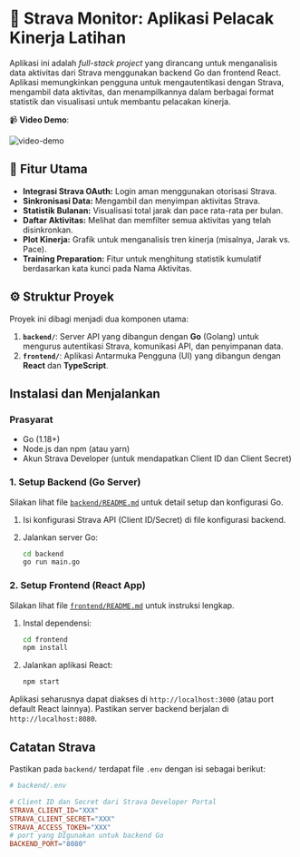 # 🏃 Strava Monitor: Aplikasi Pelacak Kinerja Latihan

Aplikasi ini adalah *full-stack project* yang dirancang untuk menganalisis data aktivitas dari Strava menggunakan backend Go dan frontend React. Aplikasi memungkinkan pengguna untuk mengautentikasi dengan Strava, mengambil data aktivitas, dan menampilkannya dalam berbagai format statistik dan visualisasi untuk membantu pelacakan kinerja.

📹 **Video Demo**:

![video-demo](./assets/demo.gif)

## 🚀 Fitur Utama

- **Integrasi Strava OAuth:** Login aman menggunakan otorisasi Strava.
- **Sinkronisasi Data:** Mengambil dan menyimpan aktivitas Strava.
- **Statistik Bulanan:** Visualisasi total jarak dan pace rata-rata per bulan.
- **Daftar Aktivitas:** Melihat dan memfilter semua aktivitas yang telah disinkronkan.
- **Plot Kinerja:** Grafik untuk menganalisis tren kinerja (misalnya, Jarak vs. Pace).
- **Training Preparation:** Fitur untuk menghitung statistik kumulatif berdasarkan kata kunci pada Nama Aktivitas.

## ⚙️ Struktur Proyek

Proyek ini dibagi menjadi dua komponen utama:

1. **`backend/`**: Server API yang dibangun dengan **Go** (Golang) untuk mengurus autentikasi Strava, komunikasi API, dan penyimpanan data.
2. **`frontend/`**: Aplikasi Antarmuka Pengguna (UI) yang dibangun dengan **React** dan **TypeScript**.

## Instalasi dan Menjalankan

### Prasyarat

- Go (1.18+)
- Node.js dan npm (atau yarn)
- Akun Strava Developer (untuk mendapatkan Client ID dan Client Secret)

### 1. Setup Backend (Go Server)

Silakan lihat file [`backend/README.md`](./backend/README.md) untuk detail setup dan konfigurasi Go.

1. Isi konfigurasi Strava API (Client ID/Secret) di file konfigurasi backend.
2. Jalankan server Go:

    ```bash
    cd backend
    go run main.go
    ```

### 2. Setup Frontend (React App)

Silakan lihat file [`frontend/README.md`](./frontend/README.md) untuk instruksi lengkap.

1. Instal dependensi:

    ```bash
    cd frontend
    npm install
    ```

2. Jalankan aplikasi React:

    ```bash
    npm start
    ```

Aplikasi seharusnya dapat diakses di `http://localhost:3000` (atau port default React lainnya). Pastikan server backend berjalan di `http://localhost:8080`.

## Catatan Strava

Pastikan pada `backend/` terdapat file `.env` dengan isi sebagai berikut:

```conf
# backend/.env

# Client ID dan Secret dari Strava Developer Portal
STRAVA_CLIENT_ID="XXX"
STRAVA_CLIENT_SECRET="XXX"
STRAVA_ACCESS_TOKEN="XXX"
# port yang DIgunakan untuk backend Go
BACKEND_PORT="8080"
```
